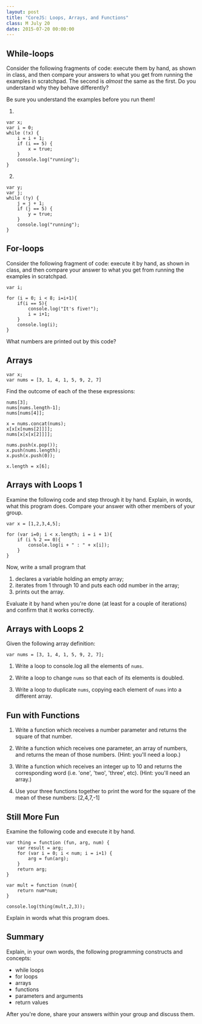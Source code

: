 ```yaml
---
layout: post
title: "CoreJS: Loops, Arrays, and Functions"
class: M July 20
date: 2015-07-20 00:00:00
---
```


## While-loops

Consider the following fragments of code: execute them by hand, as shown in class, and then compare your answers to what you get from running the examples in scratchpad. The second is *almost* the same as the first. Do you understand why they behave differently?

Be sure you understand the examples before you run them!

1.

```
var x;
var i = 0;
while (!x) {
	i = i + 1;
	if (i == 5) {
		x = true;
	}
	console.log("running");
}
```

2.

```
var y;
var j;
while (!y) {
	j = j + 1;
	if (j == 5) {
		y = true;
	}
	console.log("running");
}
```

## For-loops

Consider the following fragment of code: execute it by hand, as shown in class, and then compare your answer to what you get from running the examples in scratchpad.

```
var i;
    
for (i = 0; i < 8; i=i+1){
    if(i == 5){
        console.log("It's five!");
        i = i+1;
    }
    console.log(i);
}
```

What numbers are printed out by this code?


## Arrays
```
var x;
var nums = [3, 1, 4, 1, 5, 9, 2, 7]
```

Find the outcome of each of the these expressions:

```
nums[3];
nums[nums.length-1];
nums[nums[4]];

x = nums.concat(nums);
x[x[x[nums[2]]]];
nums[x[x[x[2]]]];

nums.push(x.pop());
x.push(nums.length);
x.push(x.push(0));

x.length = x[6];
```

## Arrays with Loops 1

Examine the following code and step through it by hand. Explain, in words, what this program does. Compare your answer with other members of your group.

```
var x = [1,2,3,4,5];

for (var i=0; i < x.length; i = i + 1){
    if (i % 2 == 0){
        console.log(i + " : " + x[i]);
    }
}
```

Now, write a small program that

1.  declares a variable holding an empty array;
2.  iterates from 1 through 10 and puts each odd number in the array;
3.  prints out the array.

Evaluate it by hand when you're done (at least for a couple of iterations) and confirm that it works correctly.


## Arrays with Loops 2

Given the following array definition:
```
var nums = [3, 1, 4, 1, 5, 9, 2, 7];
```

1. Write a loop to console.log all the elements of `nums`.

2. Write a loop to change `nums` so that each of its elements is doubled.

3. Write a loop to duplicate `nums`, copying each element of `nums` into a different array.




## Fun with Functions

1. Write a function which receives a number parameter and returns the square of that number.

2. Write a function which receives one parameter, an array of numbers, and returns the mean of those numbers.  (Hint: you'll need a loop.)

3. Write a function which receives an integer up to 10 and returns the corresponding word (i.e. 'one', 'two', 'three', etc).  (Hint: you'll need an array.)

4.  Use your three functions together to print the word for the square of the mean of these numbers: [2,4,7,-1]

## Still More Fun

Examine the following code and execute it by hand.

```
var thing = function (fun, arg, num) {
	var result = arg;
	for (var i = 0; i < num; i = i+1) {
		arg = fun(arg);
	}
	return arg;
}

var mult = function (num){
	return num*num;
}

console.log(thing(mult,2,3));
```

Explain in words what this program does.

## Summary

Explain, in your own words, the following programming constructs and concepts:

-   while loops
-   for loops
-	arrays
-	functions
-	parameters and arguments
-	return values

After you're done, share your answers within your group and discuss them.
